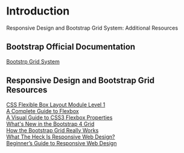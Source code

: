 # Introduction

Responsive Design and Bootstrap Grid System: Additional Resources

## Bootstrap Official Documentation

<div class="text-center">                         
<a href="https://getbootstrap.com/docs/4.0/layout/grid/">Bootstrp Grid System</a>
</div>

## Responsive Design and Bootstrap Grid Resources

<div class="text-center">                         
<a href="https://www.w3.org/TR/css-flexbox/">CSS Flexible Box Layout Module Level 1
</a>
</div>

<div class="text-center">                         
<a href="https://css-tricks.com/snippets/css/a-guide-to-flexbox/">A Complete Guide to Flexbox
</a>
</div>

<div class="text-center">                         
<a href="https://scotch.io/tutorials/a-visual-guide-to-css3-flexbox-properties">A Visual Guide to CSS3 Flexbox Properties
</a>
</div>

<div class="text-center">                         
<a href="https://tutorialzine.com/2016/11/boostrap-4-regular-vs-flex-grid">What's New in the Bootstrap 4 Grid
</a>
</div>

<div class="text-center">                         
<a href="http://blog.codeply.com/2016/04/06/how-the-bootstrap-grid-really-works/">How the Bootstrap Grid Really Works
</a>
</div>

<div class="text-center">                         
<a href="http://johnpolacek.github.io/scrolldeck.js/decks/responsive/">What The Heck Is
Responsive Web Design?</a>
</div>

<div class="text-center">                         
<a href="https://blog.teamtreehouse.com/beginners-guide-to-responsive-web-design">Beginner’s Guide to Responsive Web Design</a>
</div>